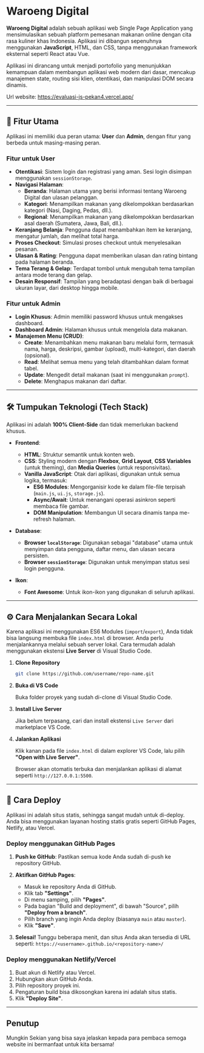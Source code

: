 # Waroeng Digital

**Waroeng Digital** adalah sebuah aplikasi web Single Page Application yang mensimulasikan sebuah platform pemesanan makanan online dengan cita rasa kuliner khas Indonesia. Aplikasi ini dibangun sepenuhnya menggunakan **JavaScript**, HTML, dan CSS, tanpa menggunakan framework eksternal seperti React atau Vue.

Aplikasi ini dirancang untuk menjadi portofolio yang menunjukkan kemampuan dalam membangun aplikasi web modern dari dasar, mencakup manajemen state, routing sisi klien, otentikasi, dan manipulasi DOM secara dinamis.

 Url website: https://evaluasi-js-pekan4.vercel.app/

---

## 🚀 Fitur Utama

Aplikasi ini memiliki dua peran utama: **User** dan **Admin**, dengan fitur yang berbeda untuk masing-masing peran.

### Fitur untuk User

-   **Otentikasi**: Sistem login dan registrasi yang aman. Sesi login disimpan menggunakan `sessionStorage`.
-   **Navigasi Halaman**:
    -   **Beranda**: Halaman utama yang berisi informasi tentang Waroeng Digital dan ulasan pelanggan.
    -   **Kategori**: Menampilkan makanan yang dikelompokkan berdasarkan kategori (Nasi, Daging, Pedas, dll.).
    -   **Regional**: Menampilkan makanan yang dikelompokkan berdasarkan asal daerah (Sumatera, Jawa, Bali, dll.).
-   **Keranjang Belanja**: Pengguna dapat menambahkan item ke keranjang, mengatur jumlah, dan melihat total harga.
-   **Proses Checkout**: Simulasi proses checkout untuk menyelesaikan pesanan.
-   **Ulasan & Rating**: Pengguna dapat memberikan ulasan dan rating bintang pada halaman beranda.
-   **Tema Terang & Gelap**: Terdapat tombol untuk mengubah tema tampilan antara mode terang dan gelap.
-   **Desain Responsif**: Tampilan yang beradaptasi dengan baik di berbagai ukuran layar, dari desktop hingga mobile.

### Fitur untuk Admin

-   **Login Khusus**: Admin memiliki password khusus untuk mengakses dashboard.
-   **Dashboard Admin**: Halaman khusus untuk mengelola data makanan.
-   **Manajemen Menu (CRUD)**:
    -   **Create**: Menambahkan menu makanan baru melalui form, termasuk nama, harga, deskripsi, gambar (upload), multi-kategori, dan daerah (opsional).
    -   **Read**: Melihat semua menu yang telah ditambahkan dalam format tabel.
    -   **Update**: Mengedit detail makanan (saat ini menggunakan `prompt`).
    -   **Delete**: Menghapus makanan dari daftar.

---

## 🛠️ Tumpukan Teknologi (Tech Stack)

Aplikasi ini adalah **100% Client-Side** dan tidak memerlukan backend khusus.

-   **Frontend**:
    -   **HTML**: Struktur semantik untuk konten web.
    -   **CSS**: Styling modern dengan **Flexbox**, **Grid Layout**, **CSS Variables** (untuk theming), dan **Media Queries** (untuk responsivitas).
    -   **Vanilla JavaScript**: Otak dari aplikasi, digunakan untuk semua logika, termasuk:
        -   **ES6 Modules**: Mengorganisir kode ke dalam file-file terpisah (`main.js`, `ui.js`, `storage.js`).
        -   **Async/Await**: Untuk menangani operasi asinkron seperti membaca file gambar.
        -   **DOM Manipulation**: Membangun UI secara dinamis tanpa me-refresh halaman.

-   **Database**:
    -   **Browser `localStorage`**: Digunakan sebagai "database" utama untuk menyimpan data pengguna, daftar menu, dan ulasan secara persisten.
    -   **Browser `sessionStorage`**: Digunakan untuk menyimpan status sesi login pengguna.

-   **Ikon**:
    -   **Font Awesome**: Untuk ikon-ikon yang digunakan di seluruh aplikasi.

---

## ⚙️ Cara Menjalankan Secara Lokal

Karena aplikasi ini menggunakan ES6 Modules (`import`/`export`), Anda tidak bisa langsung membuka file `index.html` di browser. Anda perlu menjalankannya melalui sebuah server lokal. Cara termudah adalah menggunakan ekstensi **Live Server** di Visual Studio Code.

1.  **Clone Repository**

    ```bash
    git clone https://github.com/username/repo-name.git
    ```

2.  **Buka di VS Code**

    Buka folder proyek yang sudah di-clone di Visual Studio Code.

3.  **Install Live Server**

    Jika belum terpasang, cari dan install ekstensi `Live Server` dari marketplace VS Code.

     <!-- Ganti dengan screenshot ekstensi Live Server -->

4.  **Jalankan Aplikasi**

    Klik kanan pada file `index.html` di dalam explorer VS Code, lalu pilih **"Open with Live Server"**.

    Browser akan otomatis terbuka dan menjalankan aplikasi di alamat seperti `http://127.0.0.1:5500`.

---

## 🚀 Cara Deploy

Aplikasi ini adalah situs statis, sehingga sangat mudah untuk di-deploy. Anda bisa menggunakan layanan hosting statis gratis seperti GitHub Pages, Netlify, atau Vercel.

### Deploy menggunakan GitHub Pages

1.  **Push ke GitHub**: Pastikan semua kode Anda sudah di-push ke repository GitHub.

2.  **Aktifkan GitHub Pages**:
    -   Masuk ke repository Anda di GitHub.
    -   Klik tab **"Settings"**.
    -   Di menu samping, pilih **"Pages"**.
    -   Pada bagian "Build and deployment", di bawah "Source", pilih **"Deploy from a branch"**.
    -   Pilih branch yang ingin Anda deploy (biasanya `main` atau `master`).
    -   Klik **"Save"**.

3.  **Selesai!**
    Tunggu beberapa menit, dan situs Anda akan tersedia di URL seperti:
    `https://<username>.github.io/<repository-name>/`

### Deploy menggunakan Netlify/Vercel

1.  Buat akun di Netlify atau Vercel.
2.  Hubungkan akun GitHub Anda.
3.  Pilih repository proyek ini.
4.  Pengaturan build bisa dikosongkan karena ini adalah situs statis.
5.  Klik **"Deploy Site"**.

---

## Penutup
Mungkin Sekian yang bisa saya jelaskan kepada para pembaca semoga website ini bermanfaat untuk kita bersama!